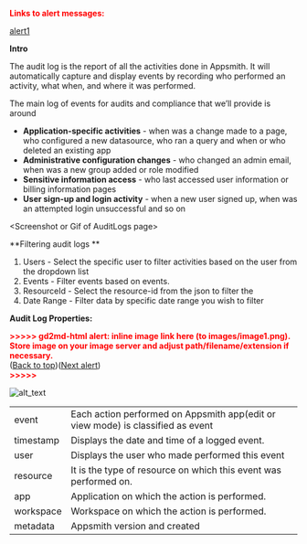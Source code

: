 <p style="color: red; font-weight: bold">Links to alert messages:</p><a href="#gdcalert1">alert1</a>

**Intro**

The audit log is the report of all the activities done in Appsmith. It will automatically capture and display events by recording who performed an activity, what when, and where it was performed.

The main log of events for audits and compliance that we’ll provide is around



* **Application-specific activities** - when was a change made to a page, who configured a new datasource, who ran a query and when or who deleted an existing app
* **Administrative configuration changes** - who changed an admin email, when was a new group added or role modified
* **Sensitive information access** - who last accessed user information or billing information pages
* **User sign-up and login activity** - when a new user signed up, when was an attempted login unsuccessful and so on

&lt;Screenshot or Gif of AuditLogs page>

 

**Filtering audit logs **



1. Users - Select the specific user to filter activities based on the user from the dropdown list
2. Events - Filter events based on events. 
3. ResourceId - Select the resource-id from the json to filter the 
4. Date Range - Filter data by specific date range you wish to filter

**Audit Log Properties:**


<p id="gdcalert1" ><span style="color: red; font-weight: bold">>>>>>  gd2md-html alert: inline image link here (to images/image1.png). Store image on your image server and adjust path/filename/extension if necessary. </span><br>(<a href="#">Back to top</a>)(<a href="#gdcalert2">Next alert</a>)<br><span style="color: red; font-weight: bold">>>>>> </span></p>


![alt_text](images/image1.png "image_tooltip")

<table>
  <tr>
   <td>event
   </td>
   <td>Each action performed on Appsmith app(edit or view mode) is classified as event
   </td>
  </tr>
  <tr>
   <td>timestamp
   </td>
   <td>Displays the date and time of a logged event.
   </td>
  </tr>
  <tr>
   <td>user
   </td>
   <td>Displays the user who made performed this event
   </td>
  </tr>
  <tr>
   <td>resource
   </td>
   <td>It is the type of resource on which this event was performed on.
   </td>
  </tr>
  <tr>
   <td>app
   </td>
   <td>Application on which the action is performed.
   </td>
  </tr>
  <tr>
   <td>workspace
   </td>
   <td>Workspace on which the action is performed.
   </td>
  </tr>
  <tr>
   <td>metadata
   </td>
   <td>Appsmith version and created
   </td>
  </tr>
</table>
